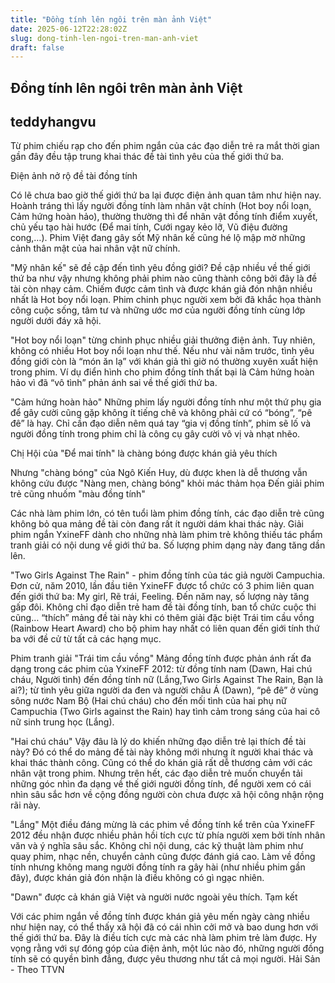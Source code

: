 ```yaml
---
title: "Đồng tính lên ngôi trên màn ảnh Việt"
date: 2025-06-12T22:28:02Z
slug: dong-tinh-len-ngoi-tren-man-anh-viet
draft: false
---
```


## Đồng tính lên ngôi trên màn ảnh Việt

## teddyhangvu

Từ phim chiếu rạp cho đến phim ngắn của các đạo diễn trẻ ra mắt thời gian gần đây đều tập trung khai thác đề tài tình yêu của thế giới thứ ba.

Điện ảnh nở rộ đề tài đồng tính

 
Có lẽ chưa bao giờ thế giới thứ ba lại được điện ảnh quan tâm như hiện nay. Hoành tráng thì lấy người đồng tính làm nhân vật chính (Hot boy nổi loạn, Cảm hứng hoàn hảo), thường thường thì để nhân vật đồng tính điểm xuyết, chủ yếu tạo hài hước (Để mai tính, Cưới ngay kẻo lỡ, Vũ điệu đường cong,…). Phim Việt đang gây sốt Mỹ nhân kế cũng hé lộ mập mờ những cảnh thân mật của hai nhân vật nữ chính.
 
"Mỹ nhân kế" sẽ đề cập đến tình yêu đồng giới?
Đề cập nhiều về thế giới thứ ba như vậy nhưng không phải phim nào cũng thành công bởi đây là đề tài còn nhạy cảm. Chiếm được cảm tình và được khán giả đón nhận nhiều nhất là Hot boy nổi loạn. Phim chinh phục người xem bởi đã khắc họa thành công cuộc sống, tâm tư và những ước mơ của người đồng tính cùng lớp người dưới đáy xã hội.
 
"Hot boy nổi loạn" từng chinh phục nhiều giải thưởng điện ảnh.
Tuy nhiên, không có nhiều Hot boy nổi loạn như thế. Nếu như vài năm trước, tình yêu đồng giới còn là “món ăn lạ” với khán giả thì giờ nó thường xuyên xuất hiện trong phim. Ví dụ điển hình cho phim đồng tính thất bại là Cảm hứng hoàn hảo vì đã “vô tình” phản ánh sai về thế giới thứ ba. 
 
"Cảm hứng hoàn hảo"
Những phim lấy người đồng tính như một thứ phụ gia để gây cười cũng gặp không ít tiếng chê và không phải cứ có “bóng”, “pê đê” là hay. Chỉ cần đạo diễn nêm quá tay “gia vị đồng tính”, phim sẽ lố và người đồng tính trong phim chỉ là công cụ gây cười vô vị và nhạt nhẽo.
  
Chị Hội của "Để mai tính" là chàng bóng được khán giả yêu thích 
 
Nhưng "chàng bóng" của Ngô Kiến Huy, dù được khen là dễ thương vẫn
không cứu được "Nàng men, chàng bóng" khỏi mác thảm họa
Đến giải phim trẻ cũng nhuốm "màu đồng tính"

 
Các nhà làm phim lớn, có tên tuổi làm phim đồng tính, các đạo diễn trẻ cũng không bỏ qua mảng đề tài còn đang rất ít người dám khai thác này. Giải phim ngắn YxineFF dành cho những nhà làm phim trẻ không thiếu tác phẩm tranh giải có nội dung về giới thứ ba. Số lượng phim dạng này đang tăng dần lên.
 
"Two Girls Against The Rain" - phim đồng tính của tác giả người Campuchia.
Đơn cử, năm 2010, lần đầu tiên YxineFF được tổ chức có 3 phim liên quan đến giới thứ ba: My girl, Rẽ trái, Feeling. Đến năm nay, số lượng này tăng gấp đôi. Không chỉ đạo diễn trẻ ham đề tài đồng tính, ban tổ chức cuộc thi cũng… “thích” mảng đề tài này khi có thêm giải đặc biệt Trái tim cầu vồng (Rainbow Heart Award) cho bộ phim hay nhất có liên quan đến giới tính thứ ba với đề cử từ tất cả các hạng mục.
 
Phim tranh giải "Trái tim cầu vồng"
Mảng đồng tính được phản ánh rất đa dạng trong các phim của YxineFF 2012: từ đồng tính nam (Dawn, Hai chú cháu, Người tình) đến đồng tính nữ (Lắng,Two Girls Against The Rain, Bạn là ai?); từ tình yêu giữa người da đen và người châu Á (Dawn), “pê đê” ở vùng sông nước Nam Bộ (Hai chú cháu) cho đến mối tình của hai phụ nữ Campuchia (Two Girls against the Rain) hay tình cảm trong sáng của hai cô nữ sinh trung học (Lắng).
 
"Hai chú cháu"
Vậy đâu là lý do khiến những đạo diễn trẻ lại thích đề tài này? Đó có thể do mảng đề tài này không mới nhưng ít người khai thác và khai thác thành công. Cũng có thể do khán giả rất dễ thương cảm với các nhân vật trong phim. Nhưng trên hết, các đạo diễn trẻ muốn chuyển tải những góc nhìn đa dạng về thế giới người đồng tính, để người xem có cái nhìn sâu sắc hơn về cộng đồng người còn chưa được xã hội công nhận rộng rãi này.
 
"Lắng"
Một điều đáng mừng là các phim về đồng tính kể trên của YxineFF 2012 đều nhận được nhiều phản hồi tích cực từ phía người xem bởi tính nhân văn và ý nghĩa sâu sắc. Không chỉ nội dung, các kỹ thuật làm phim như quay phim, nhạc nền, chuyển cảnh cũng được đánh giá cao. Làm về đồng tính nhưng không mang người đồng tính ra gây hài (như nhiều phim gần đây), được khán giả đón nhận là điều không có gì ngạc nhiên. 
  
 

"Dawn" được cả khán giả Việt và người nước ngoài yêu thích.
Tạm kết

 
Với các phim ngắn về đồng tính được khán giả yêu mến ngày càng nhiều như hiện nay, có thể thấy xã hội đã có cái nhìn cởi mở và bao dung hơn với thế giới thứ ba. Đây là điều tích cực mà các nhà làm phim trẻ làm được. Hy vọng rằng với sự đóng góp của điện ảnh, một lúc nào đó, những người đồng tính sẽ có quyền bình đẳng, được yêu thương như tất cả mọi người. 
 Hải Sản - Theo TTVN